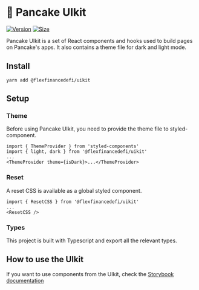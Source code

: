 # 🥞 Pancake UIkit

[![Version](https://img.shields.io/npm/v/@flexfinancedefi/uikit)](https://www.npmjs.com/package/@flexfinancedefi/uikit) [![Size](https://img.shields.io/bundlephobia/min/@flexfinancedefi/uikit)](https://www.npmjs.com/package/@flexfinancedefi/uikit)

Pancake UIkit is a set of React components and hooks used to build pages on Pancake's apps. It also contains a theme file for dark and light mode.

## Install

`yarn add @flexfinancedefi/uikit`

## Setup

### Theme

Before using Pancake UIkit, you need to provide the theme file to styled-component.

```
import { ThemeProvider } from 'styled-components'
import { light, dark } from '@flexfinancedefi/uikit'
...
<ThemeProvider theme={isDark}>...</ThemeProvider>
```

### Reset

A reset CSS is available as a global styled component.

```
import { ResetCSS } from '@flexfinancedefi/uikit'
...
<ResetCSS />
```

### Types

This project is built with Typescript and export all the relevant types.

## How to use the UIkit

If you want to use components from the UIkit, check the [Storybook documentation](https://pancakeswap.github.io/pancake-uikit/)
